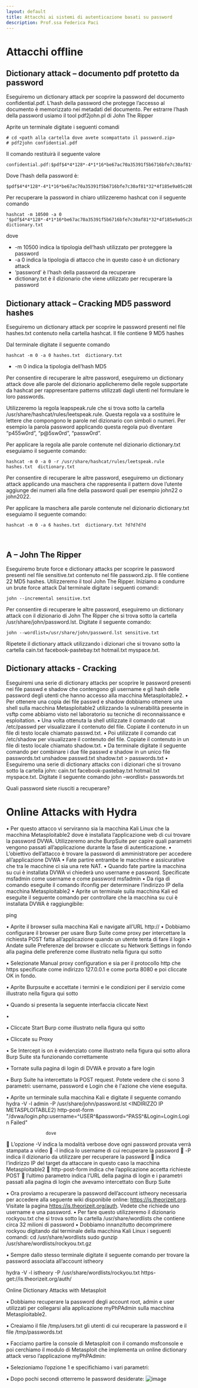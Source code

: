 ```yaml
---
layout: default
title: Attacchi ai sistemi di autenticazione basati su password
description: Prof.ssa Federica Paci
---
```


# Attacchi offline 
## Dictionary attack – documento pdf protetto da password

Eseguiremo un dictionary attack per scoprire la password del documento confidential.pdf.  L’hash della password che protegge l’accesso al documento è memorizzato nei metadati del documento. Per estrarre l’hash della password usiamo il tool pdf2john.pl di John The Ripper

Aprite un terminale digitate i seguenti comandi
```
# cd <path alla cartella dove avete scompattato il password.zip>
# pdf2john confidential.pdf
```
Il comando restituirà il seguente valore

```
confidential.pdf:$pdf$4*4*128*-4*1*16*be67ac70a35391f5b6716bfe7c30af81*32*4f185e9a05c20bf7eb9aceea2d1e3a7d00000000000000000000000000000000*32*a6454eaef509a12ad3f3d3caaafe8acd835b0be4f56ceb5ac5dc733d9b838a4f
```
Dove l’hash della password è:
```
$pdf$4*4*128*-4*1*16*be67ac70a35391f5b6716bfe7c30af81*32*4f185e9a05c20bf7eb9aceea2d1e3a7d00000000000000000000000000000000*32*a6454eaef509a12ad3f3d3caaafe8acd835b0be4f56ceb5ac5dc733d9b838a4f
```
Per recuperare la password in chiaro utilizzeremo hashcat con il seguente comando
```
hashcat -m 10500 -a 0 '$pdf$4*4*128*-4*1*16*be67ac70a35391f5b6716bfe7c30af81*32*4f185e9a05c20bf7eb9aceea2d1e3a7d00000000000000000000000000000000*32*a6454eaef509a12ad3f3d3caaafe8acd835b0be4f56ceb5ac5dc733d9b838a4f' dictionary.txt
```
dove 
*	-m 10500 indica la tipologia dell’hash utilizzato per proteggere la password
*	-a 0 indica la tipologia di attacco che in questo caso è un dictionary attack
*	‘password’ è l’hash della password da recuperare
*	dictionary.txt è il dizionario che viene utilizzato per recuperare la password
 

## Dictionary attack – Cracking MD5 password hashes 

Eseguiremo un dictionary attack per scoprire le password presenti nel file hashes.txt contenuto nella cartella hashcat. Il file contiene 9 MD5 hashes

Dal terminale digitate il seguente comando
```
hashcat -m 0 -a 0 hashes.txt  dictionary.txt
```
* -m 0 indica la tipologia dell’hash MD5
  
Per consentire di recuperare le altre password, eseguiremo un dictionary attack dove alle parole del dizionario applicheremo delle regole supportate da hashcat per rappresentare  patterns utilizzati dagli utenti nel formulare le loro passwords.

Utilizzeremo la regola leapspeak.rule che si trova sotto la cartella /usr/share/hashcat/rules/leetspeak.rule. Questa regola va a sostituire le lettere che compongono le parole nel dizionario con simboli o numeri. Per esempio la parola password applicando questa regola può diventare “p455w0rd”, “p@5sw0rd”, “passw0rd”.

Per applicare la regola alle parole contenute nel dizionario dictionary.txt eseguiamo il seguente comando:
```
hashcat -m 0 -a 0 -r /usr/share/hashcat/rules/leetspeak.rule hashes.txt  dictionary.txt
```
Per consentire di recuperare le altre password, eseguiremo un dictionary attack applicando una maschera che rappresenta il pattern dove l’utente aggiunge dei numeri alla fine della password quali per esempio john22 o john2022.

Per applicare la maschera alle parole contenute nel dizionario dictionary.txt eseguiamo il seguente comando:
```
hashcat -m 0 -a 6 hashes.txt  dictionary.txt ?d?d?d?d
```
 
## A –  John The Ripper

Eseguiremo brute force e dictionary attacks per scoprire le password presenti nel file sensitive.txt contenuto nel file password.zip. Il file contiene 22 MD5 hashes. Utilizzeremo il tool John The Ripper. Iniziamo a condurre un brute force attack
Dal terminale digitate i seguenti comandi:
```
john --incremental sensitive.txt
```
Per consentire di recuperare le altre password, eseguiremo un dictionary attack con il dizionario di John The Ripper che si trova sotto la cartella /usr/share/john/password.lst. Digitate il seguente comando:
```
john --wordlist=/usr/share/john/password.lst sensitive.txt
```

Ripetete il dictionary attack utilizzando i dizionari che si trovano sotto la cartella cain.txt  facebook-pastebay.txt  hotmail.txt  myspace.txt.

## Dictionary attacks - Cracking 
Eseguiremi una serie di dictionary attacks per scoprire le password presenti nei file passwd e shadow  che contengono gli username e gli hash delle password degli utenti che hanno accesso alla macchina Metasploitable2. 
•	Per ottenere una copia dei file passwd e shadow dobbiamo ottenere una shell sulla macchina Metasploitable2 utilizzando la vulnerabilità presente in vsftp come abbiamo visto nel laboratorio su tecniche di reconnaissance e esploitation.
•	Una volta ottenuta la shell utilizzate il comando cat /etc/passwd per visualizzare  il contenuto del file. Copiate il contenuto in un file di testo locale chiamato passwd.txt.
•	Poi utilizzate il comando cat /etc/shadow per visualizzare  il contenuto del file. Copiate il contenuto in un file di testo locale chiamato shadow.txt.
•	Da terminale digitate il seguente comando per combinare i due file passwd e shadow in un unico file passwords.txt
unshadow passwd.txt shadow.txt > passwords.txt
•	Eseguiremo una serie di dictionary attacks con i dizionari che si trovano sotto la cartella john: cain.txt  facebook-pastebay.txt  hotmail.txt  myspace.txt. Digitate il seguente comando
john –wordlist=<dizionario sotto la cartella john> passwords.txt

Quali password siete riusciti a recuperare?
 

# Online Attacks with Hydra

•	Per questo attacco vi serviranno sia la macchina Kali Linux che la macchina Metasploitable2 dove è installata l’applicazione web di cui trovare la password DVWA. Utilizzeremo anche BurpSuite per capire quali parametri vengono passati all’applicazione durante la fase di autenticazione.
•	L’obiettivo dell’attacco è trovare la password di amministratore per accedere all’applicazione DVWA
•	Fate partire entrambe le macchine e assicurative che tra le macchine ci sia una rete NAT.
•	Quando fate partire la macchina su cui è installata DVWA  vi chiederà uno username e password. Specificate msfadmin come username e come password msfadmin
•	Da riga di comando eseguite il comando ifconfig per determinare l’indirizzo IP della macchina Metasploitable2
•	Aprite un terminale sulla macchina Kali ed eseguite il seguente comando per controllare che la macchina su cui è installata DVWA è raggiungibile:

ping <INDIRIZZO IP METASPLOITABLE2>

•	Aprite il browser sulla macchina Kali e navigate all’URL http://<INDIRIZZO IP METASPLOITABLE2>
•	Dobbiamo configurare il browser per usare Burp Suite come proxy per intercettare la richiesta POST fatta all’applicazione quando un utente tenta di fare il login
•	Andate sulle Preferenze del browser e cliccate su Network Settings in fondo alla pagina delle preferenze come illustrato nella figura qui sotto

 


•	Selezionate Manual proxy configuration e sia per il protocollo http che https specificate come indirizzo 127.0.0.1 e come porta 8080 e poi cliccate OK in fondo.
 
•	Aprite Burpsuite e accettate i termini e le condizioni per il servizio come illustrato nella figura qui sotto
 

•	Quando si presenta la seguente interfaccia cliccate Next 

•	 












•	Cliccate Start Burp come illustrato nella figura qui sotto
 

•	Cliccate su Proxy 

 





•	Se Intercept is on è evidenziato come illustrato nella figura qui sotto allora Burp Suite sta funzionando correttamente

 

•	Tornate sulla pagina di login di DVWA e provato a fare login

 





•	Burp Suite ha intercettato la POST request. Potete vedere che ci sono 3 parametri: username, password e Login che è l'azione che viene eseguita.
 
•	Aprite un terminale sulla macchina Kali e digitate il seguente comando
hydra -V -l admin -P /usr/share/john/password.lst <INDIRIZZO IP METASPLOITABLE2) http-post-form "/dvwa/login.php:username=^USER^&password=^PASS^&Login=Login:Login Failed"

                   dove 
	L’opzione -V indica la modalità verbose dove ogni password provata verrà stampata a video
	-l indica lo username di cui recuperare la password
	-P indica il dizionario da utilizzare per recuperare la password
	 indica l’indirizzo IP del target da attaccare in questo caso la macchina Metasploitable2
	http-post-form indica che l’applicazione accetta richieste POST
	l’ultimo parametro indica l’URL della pagina di login e i parametri passati alla pagina di login che avevamo intercettato con Burp Suite

•	Ora proviamo a recuperare la password  dell’account istheory necessaria per accedere alla seguente wiki disponibile online: https://is.theorizeit.org. Visitate la pagina https://is.theorizeit.org/auth. Vedete che richiede uno username e una password. 
•	Per fare questo utilizzeremo il dizionario rockyou.txt che si trova sotto la cartella /usr/share/wordlists che contiene circa 32 milioni di password
•	Dobbiamo innanzitutto decomprimere rockyou digitando dal terminale della macchina Kali Linux i seguenti comandi: 
	cd /usr/share/wordlists
	sudo gunzip /usr/share/wordlists/rockyou.txt.gz

•	Sempre dallo stesso terminale digitate il seguente comando per trovare la password associata all’account istheory

hydra -V -l istheory -P /usr/share/wordlists/rockyou.txt https-get://is.theorizeit.org/auth/

Online Dictionary Attacks with Metasploit

•	Dobbiamo recuperare la password degli account root,  admin e user utilizzati per collegarsi alla applicazione myPhPAdmin sulla macchina Metasploitable2.

•	Creaiamo il file /tmp/users.txt gli utenti di cui recuperare la password e il file /tmp/passwords.txt 

 


















•	Facciamo partire la console di Metasploit  con il comando msfconsole e poi cerchiamo il modulo di Metasploit che implementa un online dictionary attack verso l’applicazione myPhPAdmin:

 

•	Selezioniamo l’opzione 1 e specifichiamo i vari parametri:
 
•	Dopo pochi secondi otterremo le password desiderate:
![image](https://github.com/cybersecurityactivitiesunivr/cybersecurityunivr/assets/173290227/555a81fd-e345-4008-9bbb-63ce1164eef9)

